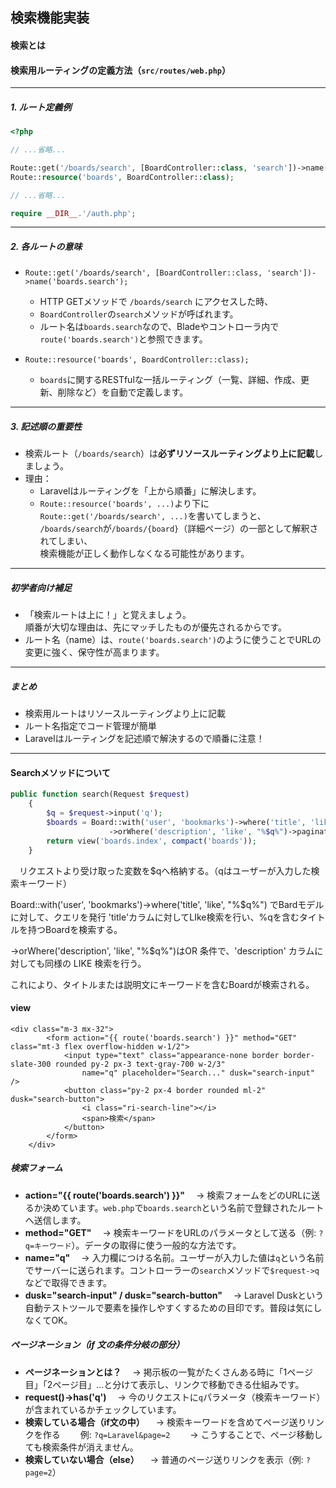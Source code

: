 ## 検索機能実装

#### 検索とは



#### 検索用ルーティングの定義方法（`src/routes/web.php`）

---

##### 1. ルート定義例

```php
<?php

// ...省略...

Route::get('/boards/search', [BoardController::class, 'search'])->name('boards.search');
Route::resource('boards', BoardController::class);

// ...省略...

require __DIR__.'/auth.php';
```

---

##### 2. 各ルートの意味

- `Route::get('/boards/search', [BoardController::class, 'search'])->name('boards.search');`
  - HTTP GETメソッドで `/boards/search` にアクセスした時、
  - `BoardController`の`search`メソッドが呼ばれます。
  - ルート名は`boards.search`なので、Bladeやコントローラ内で`route('boards.search')`と参照できます。

- `Route::resource('boards', BoardController::class);`
  - `boards`に関するRESTfulな一括ルーティング（一覧、詳細、作成、更新、削除など）を自動で定義します。

---

##### 3. **記述順の重要性**

- 検索ルート（`/boards/search`）は**必ずリソースルーティングより上に記載**しましょう。
- 理由：
  - Laravelはルーティングを「上から順番」に解決します。
  - `Route::resource('boards', ...)`より下に`Route::get('/boards/search', ...)`を書いてしまうと、
    `/boards/search`が`/boards/{board}`（詳細ページ）の一部として解釈されてしまい、  
    検索機能が正しく動作しなくなる可能性があります。

---

##### 初学者向け補足

- 「検索ルートは上に！」と覚えましょう。  
  順番が大切な理由は、先にマッチしたものが優先されるからです。
- ルート名（name）は、`route('boards.search')`のように使うことでURLの変更に強く、保守性が高まります。

---

##### まとめ

- 検索用ルートはリソースルーティングより上に記載
- ルート名指定でコード管理が簡単
- Laravelはルーティングを記述順で解決するので順番に注意！

---



#### Searchメソッドについて

```php
public function search(Request $request)
    {
        $q = $request->input('q');
        $boards = Board::with('user', 'bookmarks')->where('title', 'like', "%$q%")
                      ->orWhere('description', 'like', "%$q%")->paginate(20);
        return view('boards.index', compact('boards'));
    }
```

　リクエストより受け取った変数を$qへ格納する。（qはユーザーが入力した検索キーワード）

Board::with('user', 'bookmarks')->where('title', 'like', "%$q%") でBardモデルに対して、クエリを発行
'title'カラムに対してLIke検索を行い、%qを含むタイトルを持つBoardを検索する。

->orWhere('description', 'like', "%$q%")はOR 条件で、'description' カラムに対しても同様の LIKE 検索を行う。

これにより、タイトルまたは説明文にキーワードを含むBoardが検索される。



#### view

```
<div class="m-3 mx-32">
        <form action="{{ route('boards.search') }}" method="GET" class="mt-3 flex overflow-hidden w-1/2">
            <input type="text" class="appearance-none border border-slate-300 rounded py-2 px-3 text-gray-700 w-2/3"
                name="q" placeholder="Search..." dusk="search-input" />
            <button class="py-2 px-4 border rounded ml-2" dusk="search-button">
                <i class="ri-search-line"></i>
                <span>検索</span>
            </button>
        </form>
    </div>
```

##### 検索フォーム

- **action="{{ route('boards.search') }}"**
   → 検索フォームをどのURLに送るか決めています。`web.php`で`boards.search`という名前で登録されたルートへ送信します。
- **method="GET"**
   → 検索キーワードをURLのパラメータとして送る（例: `?q=キーワード`）。データの取得に使う一般的な方法です。
- **name="q"**
   → 入力欄につける名前。ユーザーが入力した値は`q`という名前でサーバーに送られます。コントローラーの`search`メソッドで`$request->q`などで取得できます。
- **dusk="search-input" / dusk="search-button"**
   → Laravel Duskという自動テストツールで要素を操作しやすくするための目印です。普段は気にしなくてOK。

##### ページネーション（if 文の条件分岐の部分）

- **ページネーションとは？**
   → 掲示板の一覧がたくさんある時に「1ページ目」「2ページ目」…と分けて表示し、リンクで移動できる仕組みです。
- **request()->has('q')**
   → 今のリクエストに`q`パラメータ（検索キーワード）が含まれているかチェックしています。
- **検索している場合（if文の中）**
   → 検索キーワードを含めてページ送りリンクを作る
    例: `?q=Laravel&page=2`
    → こうすることで、ページ移動しても検索条件が消えません。
- **検索していない場合（else）**
   → 普通のページ送りリンクを表示（例: `?page=2`）